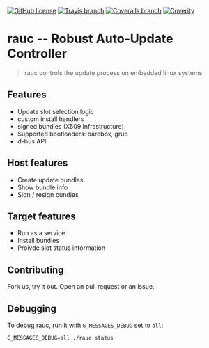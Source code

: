 [![GitHub license](https://img.shields.io/badge/license-LGPLv2.1-blue.svg)](https://raw.githubusercontent.com/jluebbe/rauc/master/COPYING) [![Travis branch](https://img.shields.io/travis/jluebbe/rauc/master.svg)](https://travis-ci.org/jluebbe/rauc) [![Coveralls branch](https://img.shields.io/coveralls/jluebbe/rauc/master.svg)](https://coveralls.io/r/jluebbe/rauc) [![Coverity](https://img.shields.io/coverity/scan/5085.svg)](https://scan.coverity.com/projects/5085)

# rauc -- Robust Auto-Update Controller

> rauc controls the update process on embedded linux systems

## Features

* Update slot selection logic
* custom install handlers
* signed bundles (X509 infrastructure)
* Supported bootloaders: barebox, grub
* d-bus API

## Host features

* Create update bundles
* Show bundle info
* Sign / resign bundles

## Target features

* Run as a service
* Install bundles
* Proivde slot status information

## Contributing

Fork us, try it out.
Open an pull request or an issue.

## Debugging

To debug rauc, run it with `G_MESSAGES_DEBUG` set to `all`:

    G_MESSAGES_DEBUG=all ./rauc status
